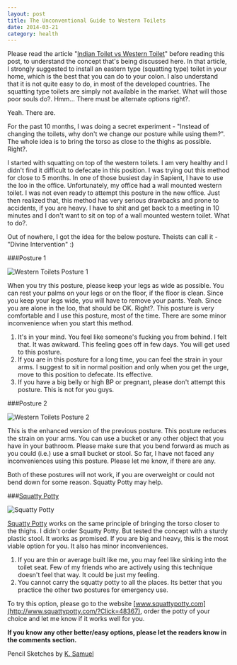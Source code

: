 ```yaml
---
layout: post
title: The Unconventional Guide to Western Toilets
date: 2014-03-21
category: health
---
```


Please read the article "[Indian Toilet vs Western Toilet]({{site.url}}/indian-toilet-vs-western-toilet/)" before reading this post, to understand the concept that's being discussed here. In that article, I strongly suggested to install an eastern type (squatting type) toilet in your home, which is the best that you can do to your colon. I also understand that it is not quite easy to do, in most of the developed countries. The squatting type toilets are simply not available in the market. What will those poor souls do?. Hmm... There must be alternate options right?.

Yeah. There are.

For the past 10 months, I was doing a secret experiment - "Instead of changing the toilets, why don't we change our posture while using them?". The whole idea is to bring the torso as close to the thighs as possible. Right?.

I started with squatting on top of the western toilets. I am very healthy and I didn't find it difficult to defecate in this position. I was trying out this method for close to 5 months. In one of those busiest day in Sapient, I have to use the loo in the office. Unfortunately, my office had a wall mounted western toilet. I was not even ready to attempt this posture in the new office. Just then realized that, this method has very serious drawbacks and prone to accidents, if you are heavy. I have to shit and get back to a meeting in 10 minutes and I don't want to sit on top of a wall mounted western toilet. What to do?.

Out of nowhere, I got the idea for the below posture. Theists can call it - "Divine Intervention" :)  

###Posture 1

![Western Toilets Posture 1]({{site.img-url}}/using-western-toilets-posture-1.jpg)  

When you try this posture, please keep your legs as wide as possible. You can rest your palms on your legs or on the floor, if the floor is clean. Since you keep your legs wide, you will have to remove your pants. Yeah. Since you are alone in the loo, that should be OK. Right?. This posture is very comfortable and I use this posture, most of the time. There are some minor inconvenience when you start this method.

1. It's in your mind. You feel like someone's fucking you from behind. I felt that. It was awkward. This feeling goes off in few days. You will get used to this posture.
2. If you are in this posture for a long time, you can feel the strain in your arms. I suggest to sit in normal position and only when you get the urge, move to this position to defecate. Its effective.
3. If you have a big belly or high BP or pregnant, please don't attempt this posture. This is not for you guys. 

###Posture 2

![Western Toilets Posture 2]({{site.img-url}}/using-western-toilets-posture-2.jpg)  

This is the enhanced version of the previous posture. This posture reduces the strain on your arms. You can use a bucket or any other object that you have in your bathroom. Please make sure that you bend forward as much as you could (i.e.) use a small bucket or stool. So far, I have not faced any inconveniences using this posture. Please let me know, if there are any.  

Both of these postures will not work, if you are overweight or could not bend down for some reason. Squatty Potty may help.

###[Squatty Potty](http://www.squattypotty.com/?Click=48367)

![Squatty Potty]({{site.img-url}}/squatty-potty.jpg)  

[Squatty Potty](http://www.squattypotty.com/?Click=48367) works on the same principle of bringing the torso closer to the thighs. I didn't order Squatty Potty. But tested the concept with a sturdy plastic stool. It works as promised. If you are big and heavy, this is the most viable option for you. It also has minor inconveniences. 

1. If you are thin or average built like me, you may feel like sinking into the toilet seat. Few of my friends who are actively using this technique doesn't feel that way. It could be just my feeling.
2. You cannot carry the squatty potty to all the places. Its better that you practice the other two postures for emergency use.

To try this option, please go to the website [www.squattypotty.com](http://www.squattypotty.com/?Click=48367), order the potty of your choice and let me know if it works well for you.  

**If you know any other better/easy options, please let the readers know in the comments section.**

Pencil Sketches by [K. Samuel](https://www.facebook.com/pages/K-Samuel/797805280247182)  

 
